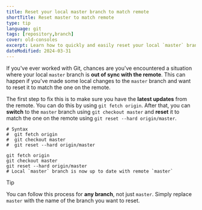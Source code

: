 ```yaml
---
title: Reset your local master branch to match remote
shortTitle: Reset master to match remote
type: tip
language: git
tags: [repository,branch]
cover: old-consoles
excerpt: Learn how to quickly and easily reset your local `master` branch to match the one on the remote.
dateModified: 2024-03-31
---
```


If you've ever worked with Git, chances are you've encountered a situation where your local `master` branch is **out of sync with the remote**. This can happen if you've made some local changes to the `master` branch and want to reset it to match the one on the remote.

The first step to fix this is to make sure you have the **latest updates** from the remote. You can do this by using `git fetch origin`. After that, you can **switch** to the `master` branch using `git checkout master` and **reset** it to match the one on the remote using `git reset --hard origin/master`.

```shell
# Syntax
#  git fetch origin
#  git checkout master
#  git reset --hard origin/master

git fetch origin
git checkout master
git reset --hard origin/master
# Local `master` branch is now up to date with remote `master`
```

> [!TIP]
>
> You can follow this process for **any branch**, not just `master`. Simply replace `master` with the name of the branch you want to reset.
